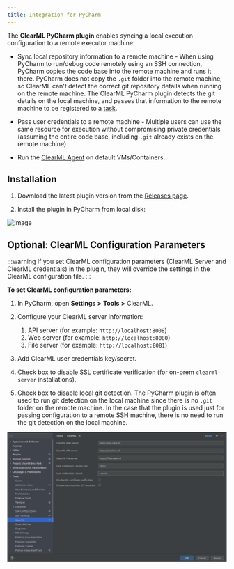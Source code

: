 ```yaml
---
title: Integration for PyCharm
---
```


The **ClearML PyCharm plugin** enables syncing a local execution configuration to a remote executor machine:

* Sync local repository information to a remote machine - When using PyCharm to run/debug code remotely using 
an SSH connection, PyCharm copies the code base into the remote machine and runs it there. PyCharm does not copy 
the `.git` folder into the remote machine, so ClearML can't detect the correct git repository details when running on the 
remote machine. The ClearML PyCharm plugin detects the git details on the local 
machine, and passes that information to the remote machine to be registered to a [task](../../fundamentals/task.md).

* Pass user credentials to a remote machine - Multiple users can use the same resource for execution without compromising 
private credentials (assuming the entire code base, including `.git` already exists on the remote machine)

* Run the [ClearML Agent](../../clearml_agent.md) on default VMs/Containers.

## Installation

1. Download the latest plugin version from the [Releases page](https://github.com/allegroai/clearml-pycharm-plugin/releases). 

1. Install the plugin in PyCharm from local disk:

![image](../../img/ide_pycharm_plugin_from_disk.png)

## Optional: ClearML Configuration Parameters

:::warning
If you set ClearML configuration parameters (ClearML Server and ClearML credentials) in the plugin, they will override 
the settings in the ClearML configuration file.
:::

**To set ClearML configuration parameters:**

1. In PyCharm, open **Settings** **>** **Tools** **>** ClearML.

1. Configure your ClearML server information:
    1. API server (for example: ``http://localhost:8008``)
    1. Web server (for example: ``http://localhost:8080``)
    1. File server  (for example: ``http://localhost:8081``)
    
1. Add ClearML user credentials key/secret.

1. Check box to disable SSL certificate verification (for on-prem `clearml-server` installations).

1. Check box to disable local git detection. The PyCharm plugin is often used to run git detection on the local machine 
since there is no `.git` folder on the remote machine. In the case that the plugin is used just for passing configuration 
to a remote SSH machine, there is no need to run the git detection on the local machine.


![PyCharm configuration](../../img/ide_pycharm_config_params.png)
